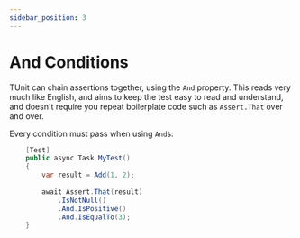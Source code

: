 ```yaml
---
sidebar_position: 3
---
```


# And Conditions

TUnit can chain assertions together, using the `And` property. This reads very much like English, and aims to keep the test easy to read and understand, and doesn't require you repeat boilerplate code such as `Assert.That` over and over.

Every condition must pass when using `And`s:

```csharp
    [Test]
    public async Task MyTest()
    {
        var result = Add(1, 2);
        
        await Assert.That(result)
            .IsNotNull()
            .And.IsPositive()
            .And.IsEqualTo(3);
    }
```